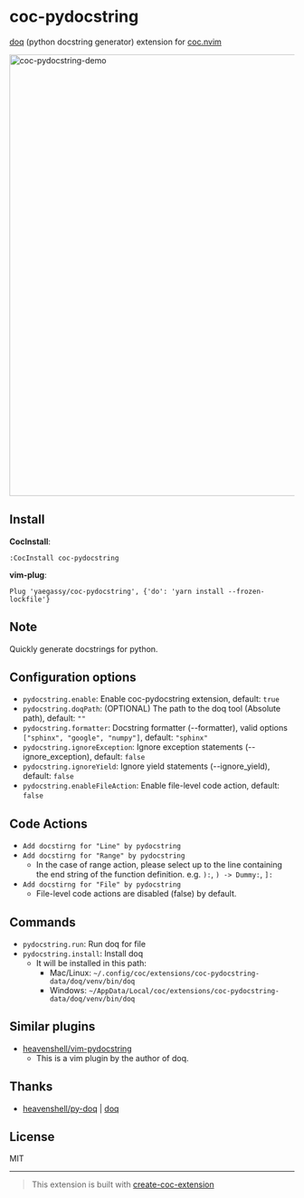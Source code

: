 # coc-pydocstring

[doq](https://pypi.org/project/doq/) (python docstring generator) extension for [coc.nvim](https://github.com/neoclide/coc.nvim)

<img width="780" alt="coc-pydocstring-demo" src="https://user-images.githubusercontent.com/188642/113700321-aac1d500-9711-11eb-8564-bae852b93fa3.gif">

## Install

**CocInstall**:

```vim
:CocInstall coc-pydocstring
```

**vim-plug**:

```vim
Plug 'yaegassy/coc-pydocstring', {'do': 'yarn install --frozen-lockfile'}
```

## Note

Quickly generate docstrings for python.

## Configuration options

- `pydocstring.enable`: Enable coc-pydocstring extension, default: `true`
- `pydocstring.doqPath`: (OPTIONAL) The path to the doq tool (Absolute path), default: `""`
- `pydocstring.formatter`: Docstring formatter (--formatter), valid options `["sphinx", "google", "numpy"]`, default: `"sphinx"`
- `pydocstring.ignoreException`: Ignore exception statements (--ignore_exception), default: `false`
- `pydocstring.ignoreYield`: Ignore yield statements (--ignore_yield), default: `false`
- `pydocstring.enableFileAction`: Enable file-level code action, default: `false`

## Code Actions

- `Add docstirng for "Line" by pydocstring`
- `Add docstirng for "Range" by pydocstring`
  - In the case of range action, please select up to the line containing the end string of the function definition. e.g. `):`, `) -> Dummy:`, `]:`
- `Add docstirng for "File" by pydocstring`
  - File-level code actions are disabled (false) by default.

## Commands

- `pydocstring.run`: Run doq for file
- `pydocstring.install`: Install doq
  - It will be installed in this path:
    - Mac/Linux: `~/.config/coc/extensions/coc-pydocstring-data/doq/venv/bin/doq`
    - Windows: `~/AppData/Local/coc/extensions/coc-pydocstring-data/doq/venv/bin/doq`

## Similar plugins

- [heavenshell/vim-pydocstring](https://github.com/heavenshell/vim-pydocstring)
  - This is a vim plugin by the author of doq.

## Thanks

- [heavenshell/py-doq](https://github.com/heavenshell/py-doq) | [doq](https://pypi.org/project/doq/)

## License

MIT

---

> This extension is built with [create-coc-extension](https://github.com/fannheyward/create-coc-extension)
